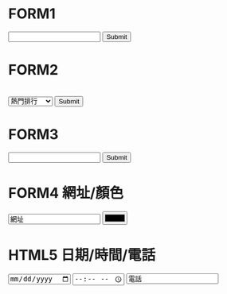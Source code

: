 <html>
<H1>FORM1</H1>
<form action="https://www.litv.tv/vod/movie/list.do"method="GET">
<input type="text" name="category_id" class="text left">
<input type="submit" vaule="搜尋">
</form>

<H1>FORM2</H1>
<br>
<form action="https://www.litv.tv/vod/movie/list.do"method="GET">
<select name="category_id">
<option value="124">熱門排行</option>
<option value="123">最新上架</option>
<option value="312">韓國電影</option>
<option value="127">日韓精選</option>
<option value="392">動畫電影瘋</option>
</select>
<input type="submit" vaule="搜尋">
</form>

<H1>FORM3</H1>
<form action="https://www.litv.tv/search/search.do"method="GET">
<input type="text" name="search_input">
<input type="submit" vaule="搜尋">
</form>

<H1>FORM4 網址/顏色</H1>
<input type="url" name="url" value="網址">
<input type="color" name="color">

<H1>HTML5 日期/時間/電話</H1>

<input type="date" name="date">
<input type="time" name="time">
<input type="tel" name="tel" value="電話">

</html>



